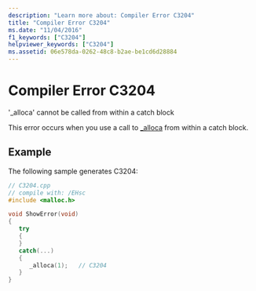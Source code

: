 ```yaml
---
description: "Learn more about: Compiler Error C3204"
title: "Compiler Error C3204"
ms.date: "11/04/2016"
f1_keywords: ["C3204"]
helpviewer_keywords: ["C3204"]
ms.assetid: 06e578da-0262-48c8-b2ae-be1cd6d28884
---
```

# Compiler Error C3204

'_alloca' cannot be called from within a catch block

This error occurs when you use a call to [_alloca](../../c-runtime-library/reference/alloca.md) from within a catch block.

## Example

The following sample generates C3204:

```cpp
// C3204.cpp
// compile with: /EHsc
#include <malloc.h>

void ShowError(void)
{
   try
   {
   }
   catch(...)
   {
      _alloca(1);   // C3204
   }
}
```
